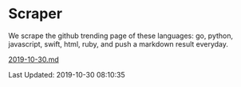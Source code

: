 # Scraper

We scrape the github trending page of these languages: go, python, javascript, swift, html, ruby, and push a markdown result everyday.

[2019-10-30.md](https://github.com/henson/Scraper/blob/master/2019-10-30.md)

Last Updated: 2019-10-30 08:10:35